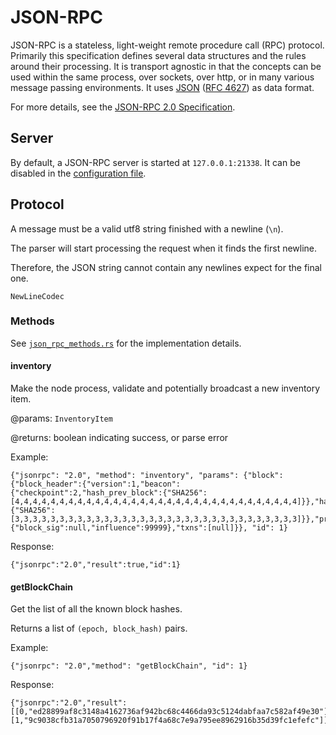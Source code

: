 # JSON-RPC

JSON-RPC is a stateless, light-weight remote procedure call (RPC) protocol.
Primarily this specification defines several data structures and the rules
around their processing. It is transport agnostic in that the concepts can
be used within the same process, over sockets, over http, or in many various
message passing environments. It uses
[JSON](http://www.json.org/)
([RFC 4627](http://www.ietf.org/rfc/rfc4627.txt))
as data format.

For more details, see the [JSON-RPC 2.0 Specification][json_rpc_specs].

## Server

By default, a JSON-RPC server is started at `127.0.0.1:21338`.
It can be disabled in the [configuration file][configuration].

## Protocol

A message must be a valid utf8 string finished with a newline (`\n`).

The parser will start processing the request when it finds the first newline.

Therefore, the JSON string cannot contain any newlines expect for the final one.

`NewLineCodec`


### Methods

See [`json_rpc_methods.rs`][json_rpc_methods] for the implementation
details.

#### inventory

Make the node process, validate and potentially broadcast a new inventory item.

@params: `InventoryItem`

@returns: boolean indicating success, or parse error

Example:

```
{"jsonrpc": "2.0", "method": "inventory", "params": {"block":{"block_header":{"version":1,"beacon":{"checkpoint":2,"hash_prev_block":{"SHA256":[4,4,4,4,4,4,4,4,4,4,4,4,4,4,4,4,4,4,4,4,4,4,4,4,4,4,4,4,4,4,4,4]}},"hash_merkle_root":{"SHA256":[3,3,3,3,3,3,3,3,3,3,3,3,3,3,3,3,3,3,3,3,3,3,3,3,3,3,3,3,3,3,3,3]}},"proof":{"block_sig":null,"influence":99999},"txns":[null]}}, "id": 1}
```

Response:

```
{"jsonrpc":"2.0","result":true,"id":1}
```

#### getBlockChain

Get the list of all the known block hashes.

Returns a list of `(epoch, block_hash)` pairs.

Example:

```
{"jsonrpc": "2.0","method": "getBlockChain", "id": 1}
```

Response:

```
{"jsonrpc":"2.0","result":[[0,"ed28899af8c3148a4162736af942bc68c4466da93c5124dabfaa7c582af49e30"],[1,"9c9038cfb31a7050796920f91b17f4a68c7e9a795ee8962916b35d39fc1efefc"]],"id":1}
```

[json_rpc_server]: https://github.com/witnet/witnet-rust/blob/master/core/src/actors/json_rpc/server.rs
[noders]: https://github.com/witnet/witnet-rust/blob/master/core/src/actors/node.rs
[json_rpc_methods]: https://github.com/witnet/witnet-rust/blob/master/core/src/actors/json_rpc/json_rpc_methods.rs
[json_rpc_specs]: https://www.jsonrpc.org/specification
[json_rpc_docs]: ../../interface/json-rpc/
[configuration]: ../../configuration/toml-file/